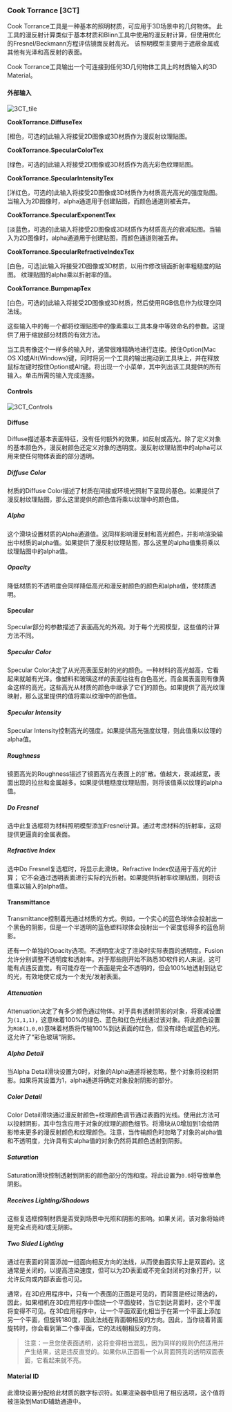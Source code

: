 ### Cook Torrance [3CT]

Cook Torrance工具是一种基本的照明材质，可应用于3D场景中的几何物体。 此工具的漫反射计算类似于基本材质和Blinn工具中使用的漫反射计算，但使用优化的Fresnel/Beckmann方程评估镜面反射高光。 该照明模型主要用于遮蔽金属或其他有光泽和高反射的表面。

Cook Torrance工具输出一个可连接到任何3D几何物体工具上的材质输入的3D Material。

#### 外部输入

 ![3CT_tile](images/3CT_tile.jpg)

**CookTorrance.DiffuseTex** 

[橙色，可选的]此输入将接受2D图像或3D材质作为漫反射纹理贴图。

**CookTorrance.SpecularColorTex** 

[绿色，可选的]此输入将接受2D图像或3D材质作为高光彩色纹理贴图。

**CookTorrance.SpecularIntensityTex** 

[洋红色，可选的]此输入将接受2D图像或3D材质作为材质高光高光的强度贴图。当输入为2D图像时，alpha通道用于创建贴图，而颜色通道则被丢弃。

**CookTorrance.SpecularExponentTex** 

[淡蓝色，可选的]此输入将接受2D图像或3D材质作为材质高光的衰减贴图。当输入为2D图像时，alpha通道用于创建贴图，而颜色通道则被丢弃。

**CookTorrance.SpecularRefractiveIndexTex** 

[白色，可选]此输入将接受2D图像或3D材质，以用作修改镜面折射率粗糙度的贴图。 纹理贴图的alpha乘以折射率的值。

**CookTorrance.BumpmapTex** 

[白色，可选的]此输入将接受2D图像或3D材质，然后使用RGB信息作为纹理空间法线。

这些输入中的每一个都将纹理贴图中的像素乘以工具本身中等效命名的参数。这提供了用于缩放部分材质的有效方法。

当工具有像这个一样多的输入时，通常很难精确地进行连接。按住Option(Mac OS X)或Alt(Windows)键，同时将另一个工具的输出拖动到工具块上，并在释放鼠标左键时按住Option或Alt键。将出现一个小菜单，其中列出该工具提供的所有输入。单击所需的输入完成连接。

#### Controls

![3CT_Controls](images/3CT_Controls.png)

#### Diffuse

Diffuse描述基本表面特征，没有任何额外的效果，如反射或高光。除了定义对象的基本颜色外，漫反射颜色还定义对象的透明度。漫反射纹理贴图中的alpha可以用来使任何物体表面的部分透明。

##### Diffuse Color

材质的Diffuse Color描述了材质在间接或环境光照射下呈现的基色。如果提供了漫反射纹理贴图，那么这里提供的颜色值将乘以纹理中的颜色值。

##### Alpha

这个滑块设置材质的Alpha通道值。这同样影响漫反射和高光颜色，并影响渲染输出中材质的alpha值。如果提供了漫反射纹理贴图，那么这里的alpha值集将乘以纹理贴图中的alpha值。

##### Opacity

降低材质的不透明度会同样降低高光和漫反射颜色的颜色和alpha值，使材质透明。

#### Specular

Specular部分的参数描述了表面高光的外观。对于每个光照模型，这些值的计算方法不同。

##### Specular Color

Specular Color决定了从光亮表面反射的光的颜色。一种材料的高光越高，它看起来就越有光泽。像塑料和玻璃这样的表面往往有白色高光，而金属表面则有像黄金这样的高光，这些高光从材质的颜色中继承了它们的颜色。如果提供了高光纹理映射，那么这里提供的值将乘以纹理中的颜色值。

##### Specular Intensity

Specular Intensity控制高光的强度。如果提供高光强度纹理，则此值乘以纹理的alpha值。

##### Roughness

镜面高光的Roughness描述了镜面高光在表面上的扩散。值越大，衰减越宽，表面出现的拉丝和金属越多。如果提供粗糙度纹理贴图，则将该值乘以纹理的alpha值。

##### Do Fresnel

选中此复选框将为材料照明模型添加Fresnel计算。通过考虑材料的折射率，这将提供更逼真的金属表面。

##### Refractive Index

选中Do Fresnel复选框时，将显示此滑块。Refractive Index仅适用于高光的计算； 它不会通过透明表面进行实际的光折射。如果提供折射率纹理贴图，则将该值乘以输入的alpha值。

#### Transmittance

Transmittance控制着光通过材质的方式。例如，一个实心的蓝色球体会投射出一个黑色的阴影，但是一个半透明的蓝色塑料球体会投射出一个密度低得多的蓝色阴影。

还有一个单独的Opacity选项。不透明度决定了渲染时实际表面的透明度。Fusion允许分别调整不透明度和透射率。对于那些刚开始不熟悉3D软件的人来说，这可能有点违反直觉。有可能存在一个表面是完全不透明的，但会100%地透射到达它的光，有效地使它成为一个发光/发射表面。

##### Attenuation

Attenuation决定了有多少颜色通过物体。对于具有透射阴影的对象，将衰减设置为`(1,1,1)`，这意味着100%的绿色、蓝色和红色光线通过该对象。将此颜色设置为`RGB(1,0,0)`意味着材质将传输100%到达表面的红色，但没有绿色或蓝色的光。这允许了“彩色玻璃”阴影。

##### Alpha Detail

当Alpha Detail滑块设置为0时，对象的Alpha通道将被忽略，整个对象将投射阴影。如果将其设置为1，alpha通道将确定对象投射阴影的部分。

##### Color Detail

Color Detail滑块通过漫反射颜色+纹理颜色调节通过表面的光线。使用此方法可以投射阴影，其中包含应用于对象的纹理的颜色细节。将滑块从0增加到1会给阴影带来更多的漫反射颜色和纹理颜色。注意，当传输颜色时忽略了对象的alpha值和不透明度，允许具有实alpha值的对象仍然将其颜色透射到阴影。

##### Saturation

Saturation滑块控制透射到阴影的颜色部分的饱和度。将此设置为`0.0`将导致单色阴影。

##### Receives Lighting/Shadows

这些复选框控制材质是否受到场景中光照和阴影的影响。如果关闭，该对象将始终是完全点亮和/或无阴影。

##### Two Sided Lighting

通过在表面的背面添加一组面向相反方向的法线，从而使曲面实际上是双面的。这通常是关闭的，以提高渲染速度，但可以为2D表面或不完全封闭的对象打开，以允许反向或内部表面也可见。

通常，在3D应用程序中，只有一个表面的正面是可见的，而背面是经过筛选的，因此，如果相机在3D应用程序中围绕一个平面旋转，当它到达背面时，这个平面将变得不可见。在3D应用程序中，让一个平面双面化相当于在第一个平面上添加另一个平面，但旋转180度，因此法线在背面朝相反的方向。因此，当你绕着背面旋转时，你会看到第二个像平面，它的法线朝相反的方向。

> 注意：一旦您使表面透明，这将变得相当混乱，因为同样的规则仍然适用并产生结果，这是违反直觉的。如果你从正面看一个从背面照亮的透明双面表面，它看起来就不亮。

#### Material ID

此滑块设置分配给此材质的数字标识符。如果渲染器中启用了相应选项，这个值将被渲染到MatID辅助通道中。

